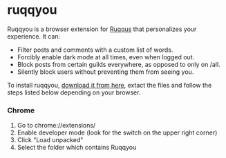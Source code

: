 # ruqqyou
Ruqqyou is a browser extension for [Ruqqus](https://github.com/ruqqus/ruqqus) that personalizes your experience. It can:

* Filter posts and comments with a custom list of words.
* Forcibly enable dark mode at all times, even when logged out.
* Block posts from certain guilds everywhere, as opposed to only on /all.
* Silently block users without preventing them from seeing you.

To install ruqqyou, [download it from here](https://github.com/CrystalVulpine/ruqqyou/releases), extact the files and follow the steps listed below depending on your browser.

### Chrome
 1) Go to chrome://extensions/
 2) Enable developer mode (look for the switch on the upper right corner)
 3) Click "Load unpacked"
 4) Select the folder which contains Ruqqyou

